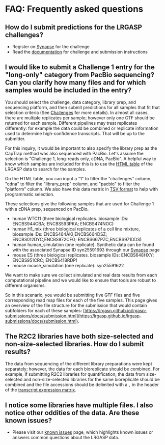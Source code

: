 # FAQ: Frequently asked questions

## How do I submit predictions for the LRGASP challenges?

- Register on [Synapse](https://www.synapse.org/#!Synapse:syn25007472/wiki/608702) for the challenge
- Read the [documentation](https://lrgasp.github.io/lrgasp-submissions/) for challenge and submission instructions

## I would like to submit a Challenge 1 entry for the "long-only" category from PacBio sequencing? Can you clarify how many files and for which samples would be included in the entry?

You should select the challenge, data category, library prep, and sequencing platform, and then submit predictions for all samples that fit that selection criteria (See [Challenges](https://lrgasp.github.io/lrgasp-submissions/docs/challenges.html) for more details). In almost all cases, there are multiple replicates per sample; however only one GTF should be returned for each sample. Different pipelines may treat replicates differently: for example the data could be combined or replicate information used to determine high-confidence transcripts. That will be up to the submitter.

For this inquiry, it would be important to also specify the library prep as the CapTrap method was also sequenced with PacBio. Let's assume the selection is "Challenge 1, long-reads only, cDNA, PacBio". A helpful way to know which samples are included for this is to use the [HTML table](https://hgwdev.gi.ucsc.edu/~markd/lrgasp/rnaseq-data-matrix.html) of the LRGASP data to search for the samples.

On the HTML table, you can input a "1" to filter the "challenges" column, "cdna" to filter the "library_prep" column, and "pacbio" to filter the "platform" column. We also have this data matrix in [TSV format](https://lrgasp.github.io/lrgasp-submissions/docs/rnaseq-data-matrix.tsv) to help with programmatic selection.

These selections give the following samples that are used for Challenge 1 with a cDNA prep, sequenced on PacBio.

- human WTC11 (three biological replicates. biosample IDs: ENCBS944CBA; ENCBS593PKA; ENCBS474NOC)
- human H1_mix (three biological replicates of a cell line mixture, biosample IDs: ENCBS464AKI,ENCBS664DSZ; ENCBS012DYC,ENCBS872CFG; ENCBS667PZC,ENCBS971DDS)
- human human_simulation (one replicate). Synthetic data can be found with the associated Synapse ID syn25591693 through our [Synapse](https://www.synapse.org/LRGASP) page
- mouse ES (three biological replicates. biosample IDs: ENCBS648HXY; ENCBS951CRC; ENCBS418RDP)
- mouse mouse_simulation (one replicate). syn25591622

We want to make sure we collect simulated and real data results from each computational pipeline and we would like to ensure that tools are robust to different organisms.

So in this scenario, you would be submitting five GTF files and five corresponding read map files for each of the five samples. This page gives an overview of the file structure for the submission that would contain subfolders for each of these samples: [https://lrgasp.github.io/lrgasp-submissions/docs/submission.html](https://lrgasp.github.io/lrgasp-submissions/docs/submission.html).

## The R2C2 libraries have both size-selected and non-size-selected libraries. How do I submit results?

The data from sequencing of the different library preparations were kept separately; however, the data for each bioreplicate should be combined. For example, if submitting R2C2 libraries for quantification, the data from size-selected and non-size-selected libraries for the same bioreplicate should be combined and the file accessions should be delimited with a `,` in the header of the [transcript expression matrix](https://lrgasp.github.io/lrgasp-submissions/docs/expression_matrix_format.html).

## I notice some libraries have multiple files. I also notice other oddities of the data. Are these known issues?

- Please visit our [known issues](https://lrgasp.github.io/lrgasp-submissions/docs/known-issues.html) page, which highlights known issues or answers common questions about the LRGASP data.
